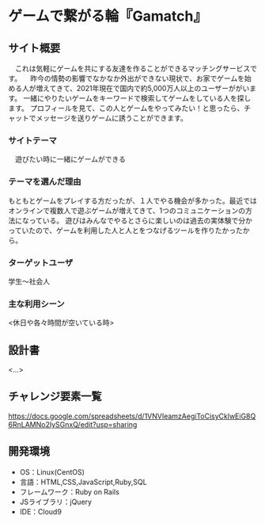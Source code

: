 # ゲームで繋がる輪『Gamatch』

## サイト概要
　これは気軽にゲームを共にする友達を作ることができるマッチングサービスです。
　昨今の情勢の影響でなかなか外出ができない現状で、お家でゲームを始める人が増えてきて、2021年現在で国内で約5,000万人以上のユーザーががいます。
 一緒にやりたいゲームをキーワードで検索してゲームをしている人を探します。 プロフィールを見て、この人とゲームをやってみたい！と思ったら、チャットでメッセージを送りゲームに誘うことができます。
 
### サイトテーマ
　遊びたい時に一緒にゲームができる

### テーマを選んだ理由
もともとゲームをプレイする方だったが、１人でやる機会が多かった。最近ではオンラインで複数人で遊ぶゲームが増えてきて、1つのコミュニケーションの方法になっている。
遊びはみんなでやるとさらに楽しいのは過去の実体験で分かっていたので、ゲームを利用した人と人とをつなげるツールを作りたかったから。

### ターゲットユーザ
学生〜社会人

### 主な利用シーン
<休日や各々時間が空いている時>

## 設計書
<...>

## チャレンジ要素一覧
https://docs.google.com/spreadsheets/d/1VNVIeamzAegiToCisyCklwEiG8Q6RnLAMNo2IySGnxQ/edit?usp=sharing

## 開発環境
- OS：Linux(CentOS)
- 言語：HTML,CSS,JavaScript,Ruby,SQL
- フレームワーク：Ruby on Rails
- JSライブラリ：jQuery
- IDE：Cloud9
